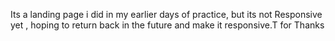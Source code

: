 Its a landing page i did in my earlier days of practice, but its not Responsive yet , hoping to return back in the future and make it responsive.T for Thanks 
